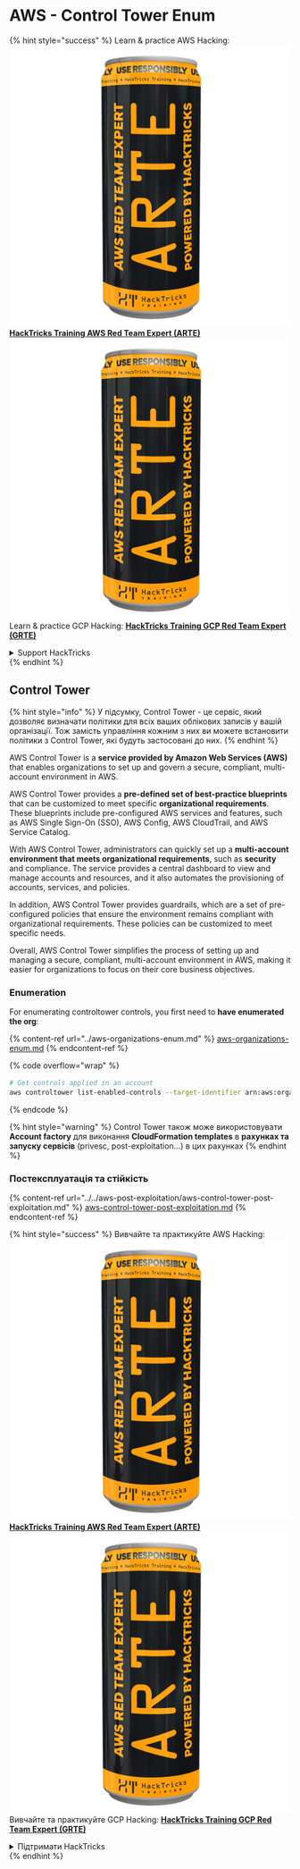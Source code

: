 # AWS - Control Tower Enum

{% hint style="success" %}
Learn & practice AWS Hacking:<img src="../../../../.gitbook/assets/image (1) (1) (1).png" alt="" data-size="line">[**HackTricks Training AWS Red Team Expert (ARTE)**](https://training.hacktricks.xyz/courses/arte)<img src="../../../../.gitbook/assets/image (1) (1) (1).png" alt="" data-size="line">\
Learn & practice GCP Hacking: <img src="../../../../.gitbook/assets/image (2).png" alt="" data-size="line">[**HackTricks Training GCP Red Team Expert (GRTE)**<img src="../../../../.gitbook/assets/image (2).png" alt="" data-size="line">](https://training.hacktricks.xyz/courses/grte)

<details>

<summary>Support HackTricks</summary>

* Check the [**subscription plans**](https://github.com/sponsors/carlospolop)!
* **Join the** 💬 [**Discord group**](https://discord.gg/hRep4RUj7f) or the [**telegram group**](https://t.me/peass) or **follow** us on **Twitter** 🐦 [**@hacktricks\_live**](https://twitter.com/hacktricks_live)**.**
* **Share hacking tricks by submitting PRs to the** [**HackTricks**](https://github.com/carlospolop/hacktricks) and [**HackTricks Cloud**](https://github.com/carlospolop/hacktricks-cloud) github repos.

</details>
{% endhint %}

## Control Tower

{% hint style="info" %}
У підсумку, Control Tower - це сервіс, який дозволяє визначати політики для всіх ваших облікових записів у вашій організації. Тож замість управління кожним з них ви можете встановити політики з Control Tower, які будуть застосовані до них.
{% endhint %}

AWS Control Tower is a **service provided by Amazon Web Services (AWS)** that enables organizations to set up and govern a secure, compliant, multi-account environment in AWS.

AWS Control Tower provides a **pre-defined set of best-practice blueprints** that can be customized to meet specific **organizational requirements**. These blueprints include pre-configured AWS services and features, such as AWS Single Sign-On (SSO), AWS Config, AWS CloudTrail, and AWS Service Catalog.

With AWS Control Tower, administrators can quickly set up a **multi-account environment that meets organizational requirements**, such as **security** and compliance. The service provides a central dashboard to view and manage accounts and resources, and it also automates the provisioning of accounts, services, and policies.

In addition, AWS Control Tower provides guardrails, which are a set of pre-configured policies that ensure the environment remains compliant with organizational requirements. These policies can be customized to meet specific needs.

Overall, AWS Control Tower simplifies the process of setting up and managing a secure, compliant, multi-account environment in AWS, making it easier for organizations to focus on their core business objectives.

### Enumeration

For enumerating controltower controls, you first need to **have enumerated the org**:

{% content-ref url="../aws-organizations-enum.md" %}
[aws-organizations-enum.md](../aws-organizations-enum.md)
{% endcontent-ref %}

{% code overflow="wrap" %}
```bash
# Get controls applied in an account
aws controltower list-enabled-controls --target-identifier arn:aws:organizations::<acc_id>:ou/<ou-id>
```
{% endcode %}

{% hint style="warning" %}
Control Tower також може використовувати **Account factory** для виконання **CloudFormation templates** в **рахунках та запуску сервісів** (privesc, post-exploitation...) в цих рахунках
{% endhint %}

### Постексплуатація та стійкість

{% content-ref url="../../aws-post-exploitation/aws-control-tower-post-exploitation.md" %}
[aws-control-tower-post-exploitation.md](../../aws-post-exploitation/aws-control-tower-post-exploitation.md)
{% endcontent-ref %}

{% hint style="success" %}
Вивчайте та практикуйте AWS Hacking:<img src="../../../../.gitbook/assets/image (1) (1) (1).png" alt="" data-size="line">[**HackTricks Training AWS Red Team Expert (ARTE)**](https://training.hacktricks.xyz/courses/arte)<img src="../../../../.gitbook/assets/image (1) (1) (1).png" alt="" data-size="line">\
Вивчайте та практикуйте GCP Hacking: <img src="../../../../.gitbook/assets/image (2).png" alt="" data-size="line">[**HackTricks Training GCP Red Team Expert (GRTE)**<img src="../../../../.gitbook/assets/image (2).png" alt="" data-size="line">](https://training.hacktricks.xyz/courses/grte)

<details>

<summary>Підтримати HackTricks</summary>

* Перевірте [**плани підписки**](https://github.com/sponsors/carlospolop)!
* **Приєднуйтесь до** 💬 [**групи Discord**](https://discord.gg/hRep4RUj7f) або [**групи telegram**](https://t.me/peass) або **слідкуйте** за нами в **Twitter** 🐦 [**@hacktricks\_live**](https://twitter.com/hacktricks_live)**.**
* **Діліться хакерськими трюками, подаючи PR до** [**HackTricks**](https://github.com/carlospolop/hacktricks) та [**HackTricks Cloud**](https://github.com/carlospolop/hacktricks-cloud) репозиторіїв на github.

</details>
{% endhint %}
